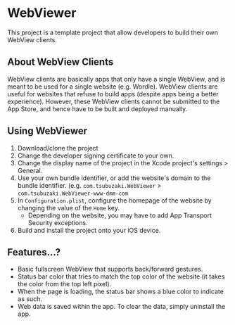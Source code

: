 # WebViewer
This project is a template project that allow developers to build their own WebView clients.

## About WebView Clients
WebView clients are basically apps that only have a single WebView, and is meant to be used for a single website (e.g. Wordle).
WebView clients are useful for websites that refuse to build apps (despite apps being a better experience).
However, these WebView clients cannot be submitted to the App Store, and hence have to be built and deployed manually.

## Using WebViewer

1. Download/clone the project
2. Change the developer signing certificate to your own.
3. Change the display name of the project in the Xcode project's settings > General.
4. Use your own bundle identifier, or add the website's domain to the bundle identifier.
   (e.g. `com.tsubuzaki.WebViewer` > `com.tsubuzaki.WebViewer-www-dmm-com`
5. In `Configuration.plist`, configure the homepage of the website by changing the value of the `Home` key.
    - Depending on the website, you may have to add App Transport Security exceptions.
7. Build and install the project onto your iOS device.

## Features...?

- Basic fullscreen WebView that supports back/forward gestures.
- Status bar color that tries to match the top color of the website (it takes the color from the top left pixel).
- When the page is loading, the status bar shows a blue color to indicate as such.
- Web data is saved within the app. To clear the data, simply uninstall the app.
